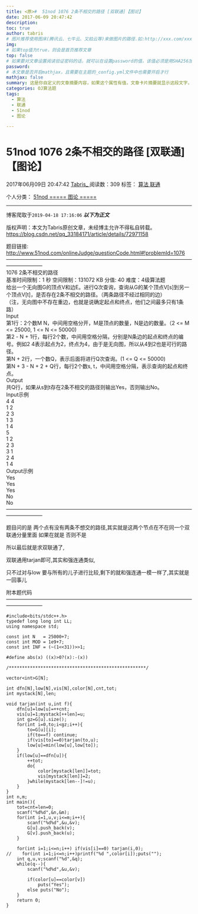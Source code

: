 ```yaml
---
title: <原>#  51nod 1076 2条不相交的路径 [双联通]【图论】
date: 2017-06-09 20:47:42
description:
toc: true
author: tabris
# 图片推荐使用图床(腾讯云、七牛云、又拍云等)来做图片的路径.如:http://xxx.com/xxx.jpg
img: 
# 如果top值为true，则会是首页推荐文章
top: false
# 如果要对文章设置阅读验证密码的话，就可以在设置password的值，该值必须是用SHA256加密后的密码，防止被他人识破
password: 
# 本文章是否开启mathjax，且需要在主题的_config.yml文件中也需要开启才行
mathjax: false
summary: 这是你自定义的文章摘要内容，如果这个属性有值，文章卡片摘要就显示这段文字，否则程序会自动截取文章的部分内容作为摘要
categories: OJ算法题
tags:
  - 算法
  - 联通
  - 51nod
  - 图论

---
```





#  51nod 1076 2条不相交的路径 [双联通]【图论】

2017年06月09日 20:47:42  [ Tabris_ ](https://me.csdn.net/qq_33184171) 阅读数：309
标签：  [ 算法 ](https://so.csdn.net/so/search/s.do?q=算法&t=blog) [ 联通
](https://so.csdn.net/so/search/s.do?q=联通&t=blog)

个人分类：  [ 51nod ](https://blog.csdn.net/qq_33184171/article/category/6676637) [
===== 图论 ===== ](https://blog.csdn.net/qq_33184171/article/category/6188704)


--- 
 博客爬取于`2019-04-18 17:16:06`
***以下为正文***

版权声明：本文为Tabris原创文章，未经博主允许不得私自转载。
https://blog.csdn.net/qq_33184171/article/details/72971158

题目链接: [ http://www.51nod.com/onlineJudge/questionCode.html#!problemId=1076
](http://www.51nod.com/onlineJudge/questionCode.html#!problemId=1076)  
———————————————————————————————————————————  
1076 2条不相交的路径  
基准时间限制：1 秒 空间限制：131072 KB 分值: 40 难度：4级算法题  
给出一个无向图G的顶点V和边E。进行Q次查询，查询从G的某个顶点V[s]到另一个顶点V[t]，是否存在2条不相交的路径。（两条路径不经过相同的边）  
（注，无向图中不存在重边，也就是说确定起点和终点，他们之间最多只有1条路）  
Input  
第1行：2个数M N，中间用空格分开，M是顶点的数量，N是边的数量。（2 <= M <= 25000, 1 <= N <= 50000)  
第2 - N + 1行，每行2个数，中间用空格分隔，分别是N条边的起点和终点的编号。例如2
4表示起点为2，终点为4，由于是无向图，所以从4到2也是可行的路径。  
第N + 2行，一个数Q，表示后面将进行Q次查询。(1 <= Q <= 50000)  
第N + 3 - N + 2 + Q行，每行2个数s, t，中间用空格分隔，表示查询的起点和终点。  
Output  
共Q行，如果从s到t存在2条不相交的路径则输出Yes，否则输出No。  
Input示例  
4 4  
1 2  
2 3  
1 3  
1 4  
5  
1 2  
2 3  
3 1  
2 4  
1 4  
Output示例  
Yes  
Yes  
Yes  
No  
No  
———————————————————————————————————————————

题目问的是 两个点有没有两条不想交的路径,其实就是这两个节点在不在同一个双联通分量里面 如果在就是 否则不是

所以最后就是求双联通了,

双联通用tarjan即可,其实和强连通类似,

只不过对与low 要与所有的儿子进行比较,剩下的就和强连通一模一样了,其实就是一回事儿

附本题代码  
———————————————————————————————————————————

    
    
    #include<bits/stdc++.h>
    typedef long long int LL;
    using namespace std;
    
    const int N   = 25000+7;
    const int MOD = 1e9+7;
    const int INF = (~(1<<31))>>1;
    
    #define abs(x) ((x)>0?(x):-(x))
    
    /****************************************************/
    
    vector<int>G[N];
    
    int dfn[N],low[N],vis[N],color[N],cnt,tot;
    int mystack[N],len;
    
    void tarjan(int u,int f){
        dfn[u]=low[u]=++cnt;
        vis[u]=1;mystack[++len]=u;
        int gz=G[u].size();
        for(int i=0,to;i<gz;i++){
            to=G[u][i];
            if(to==f) continue;
            if(vis[to]==0)tarjan(to,u);
            low[u]=min(low[u],low[to]);
        }
        if(low[u]==dfn[u]){
            ++tot;
            do{
                color[mystack[len]]=tot;
                vis[mystack[len]]=2;
            }while(mystack[len--]!=u);
        }
    }
    int n,m;
    int main(){
        tot=cnt=len=0;
        scanf("%d%d",&n,&m);
        for(int i=1,u,v;i<=m;i++){
            scanf("%d%d",&u,&v);
            G[u].push_back(v);
            G[v].push_back(u);
        }
    
        for(int i=1;i<=n;i++) if(vis[i]==0) tarjan(i,0);
    //    for(int i=1;i<=n;i++)printf("%d ",color[i]);puts("");
        int q,u,v;scanf("%d",&q);
        while(q--){
            scanf("%d%d",&u,&v);
    
            if(color[u]==color[v])
                puts("Yes");
            else puts("No");
        }
        return 0;
    }
    

